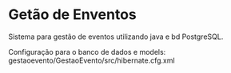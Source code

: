 # Getão de Enventos

Sistema para gestão de eventos utilizando java e bd PostgreSQL.

Configuração para o banco de dados e models: gestaoevento/GestaoEvento/src/hibernate.cfg.xml
